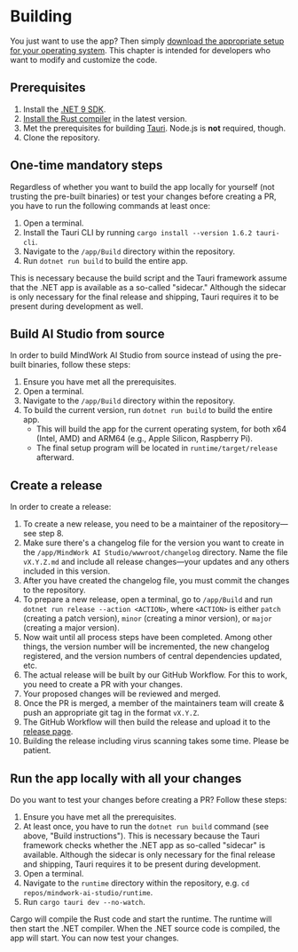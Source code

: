# Building
You just want to use the app? Then simply [download the appropriate setup for your operating system](Setup.md). This chapter is intended for developers who want to modify and customize the code.

## Prerequisites
1. Install the [.NET 9 SDK](https://dotnet.microsoft.com/en-us/download/dotnet/9.0).
2. [Install the Rust compiler](https://www.rust-lang.org/tools/install) in the latest version.
3. Met the prerequisites for building [Tauri](https://tauri.app/v1/guides/getting-started/prerequisites/). Node.js is **not** required, though.
4. Clone the repository.

## One-time mandatory steps
Regardless of whether you want to build the app locally for yourself (not trusting the pre-built binaries) or test your changes before creating a PR, you have to run the following commands at least once:

1. Open a terminal.
2. Install the Tauri CLI by running `cargo install --version 1.6.2 tauri-cli`.
3. Navigate to the `/app/Build` directory within the repository.
4. Run `dotnet run build` to build the entire app.

This is necessary because the build script and the Tauri framework assume that the .NET app is available as a so-called "sidecar." Although the sidecar is only necessary for the final release and shipping, Tauri requires it to be present during development as well.

## Build AI Studio from source
In order to build MindWork AI Studio from source instead of using the pre-built binaries, follow these steps:
1. Ensure you have met all the prerequisites.
2. Open a terminal.
3. Navigate to the `/app/Build` directory within the repository.
4. To build the current version, run `dotnet run build` to build the entire app.
    - This will build the app for the current operating system, for both x64 (Intel, AMD) and ARM64 (e.g., Apple Silicon, Raspberry Pi).
    - The final setup program will be located in `runtime/target/release` afterward.

## Create a release
In order to create a release:
1. To create a new release, you need to be a maintainer of the repository—see step 8.
2. Make sure there's a changelog file for the version you want to create in the `/app/MindWork AI Studio/wwwroot/changelog` directory. Name the file `vX.Y.Z.md` and include all release changes—your updates and any others included in this version.
3. After you have created the changelog file, you must commit the changes to the repository.
4. To prepare a new release, open a terminal, go to `/app/Build` and run `dotnet run release --action <ACTION>`, where `<ACTION>` is either `patch` (creating a patch version), `minor` (creating a minor version), or `major` (creating a major version).
5. Now wait until all process steps have been completed. Among other things, the version number will be incremented, the new changelog registered, and the version numbers of central dependencies updated, etc.
6. The actual release will be built by our GitHub Workflow. For this to work, you need to create a PR with your changes.
7. Your proposed changes will be reviewed and merged.
8. Once the PR is merged, a member of the maintainers team will create & push an appropriate git tag in the format `vX.Y.Z`.
9. The GitHub Workflow will then build the release and upload it to the [release page](https://github.com/MindWorkAI/AI-Studio/releases/latest).
10. Building the release including virus scanning takes some time. Please be patient.

## Run the app locally with all your changes
Do you want to test your changes before creating a PR? Follow these steps:
1. Ensure you have met all the prerequisites.
2. At least once, you have to run the `dotnet run build` command (see above, "Build instructions"). This is necessary because the Tauri framework checks whether the .NET app as so-called "sidecar" is available. Although the sidecar is only necessary for the final release and shipping, Tauri requires it to be present during development.
3. Open a terminal.
4. Navigate to the `runtime` directory within the repository, e.g. `cd repos/mindwork-ai-studio/runtime`.
5. Run `cargo tauri dev --no-watch`.

Cargo will compile the Rust code and start the runtime. The runtime will then start the .NET compiler. When the .NET source code is compiled, the app will start. You can now test your changes.